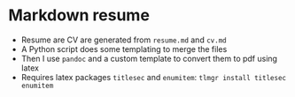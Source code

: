 # Markdown resume

* Resume are CV are generated from `resume.md` and `cv.md`
* A Python script does some templating to merge the files
* Then I use `pandoc` and a custom template to convert them to pdf using latex
* Requires latex packages `titlesec` and `enumitem`: `tlmgr install titlesec enumitem`